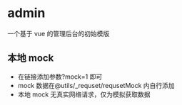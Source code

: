 # admin

一个基于 vue 的管理后台的初始模版

## 本地 mock

-   在链接添加参数?mock=1 即可
-   mock 数据在@utils/\_requset/requsetMock 内自行添加
-   本地 mock 无真实网络请求，仅为模拟获取数据
